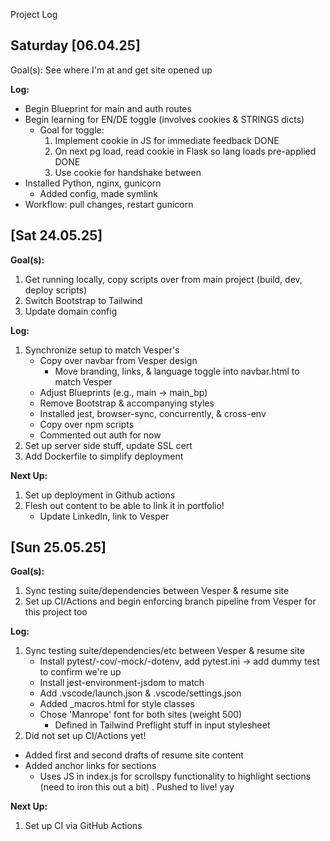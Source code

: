 Project Log

## Saturday [06.04.25]
Goal(s): See where I'm at and get site opened up

**Log:**
- Begin Blueprint for main and auth routes
- Begin learning for EN/DE toggle (involves cookies & STRINGS dicts)
	- Goal for toggle:
		1. Implement cookie in JS for immediate feedback DONE
		2. On next pg load, read cookie in Flask so lang loads pre-applied DONE
		3. Use cookie for handshake between
- Installed Python, nginx, gunicorn
	- Added config, made symlink
- Workflow: pull changes, restart gunicorn

## [Sat 24.05.25]

**Goal(s):**
1. Get running locally, copy scripts over from main project (build, dev, deploy scripts)
2. Switch Bootstrap to Tailwind
3. Update domain config

**Log:**
1. Synchronize setup to match Vesper's
	- Copy over navbar from Vesper design
		- Move branding, links, & language toggle into navbar.html to match Vesper
	- Adjust Blueprints (e.g., main -> main_bp)
	- Remove Bootstrap & accompanying styles
	- Installed jest, browser-sync, concurrently, & cross-env
	- Copy over npm scripts
	- Commented out auth for now
2. Set up server side stuff, update SSL cert
3. Add Dockerfile to simplify deployment

**Next Up:**
1. Set up deployment in Github actions
2. Flesh out content to be able to link it in portfolio!
	- Update LinkedIn, link to Vesper

## [Sun 25.05.25]

**Goal(s):**
1. Sync testing suite/dependencies between Vesper & resume site
2. Set up CI/Actions and begin enforcing branch pipeline from Vesper for this project too

**Log:**
1. Sync testing suite/dependencies/etc between Vesper & resume site
	- Install pytest/-cov/-mock/-dotenv, add pytest.ini -> add dummy test to confirm we're up
	- Install jest-environment-jsdom to match
	- Add .vscode/launch.json & .vscode/settings.json
	- Added _macros.html for style classes
	- Chose 'Manrope' font for both sites (weight 500)
		- Defined in Tailwind Preflight stuff in input stylesheet
2. Did not set up CI/Actions yet!
- Added first and second drafts of resume site content
- Added anchor links for sections
	- Uses JS in index.js for scrollspy functionality to highlight sections (need to iron this out a bit)
. Pushed to live! yay
 
**Next Up:**
1. Set up CI via GitHub Actions

